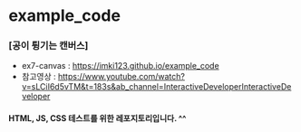# example_code

### [공이 튕기는 캔버스]
- ex7-canvas : https://imki123.github.io/example_code
- 참고영상 : https://www.youtube.com/watch?v=sLCiI6d5vTM&t=183s&ab_channel=InteractiveDeveloperInteractiveDeveloper

#### HTML, JS, CSS 테스트를 위한 레포지토리입니다. ^^
